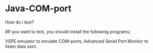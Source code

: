 # Java-COM-port

How do i test?

#If you want to test, you should install the following programs;

VSPE emulator to emulate COM-ports,
Advanced Serial Port Monitor to listen data sent.
